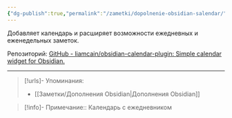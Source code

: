 ```yaml
---
{"dg-publish":true,"permalink":"/zametki/dopolnenie-obsidian-salendar/","created":"2024-07-13 15:20","updated":"2024-09-23T22:48:46+03:00"}
---
```


Добавляет календарь и расширяет возможности ежедневных и еженедельных заметок.

Репозиторий: [GitHub - liamcain/obsidian-calendar-plugin: Simple calendar widget for Obsidian.](https://github.com/liamcain/obsidian-calendar-plugin)

---
> [!urls]- Упоминания:
> - [[Заметки/Дополнения Obsidian\|Дополнения Obsidian]]

> [!info]-
> Примечание:: Календарь с ежедневником